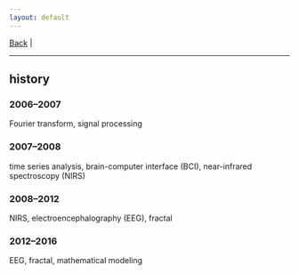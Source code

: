 ```yaml
---
layout: default
---
```


[Back](/index.md) | 
* * *

## history

### 2006&ndash;2007
Fourier transform, signal processing
### 2007&ndash;2008
time series analysis, brain-computer interface (BCI), near-infrared spectroscopy (NIRS)
### 2008&ndash;2012
NIRS, electroencephalography (EEG), fractal
### 2012&ndash;2016
EEG, fractal, mathematical modeling

